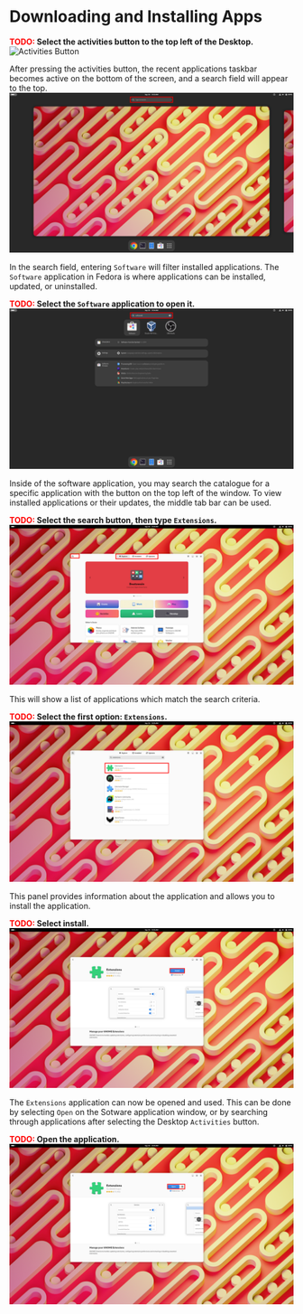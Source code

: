 # Downloading and Installing Apps

**<span style="color: red;">TODO:</span> Select the activities button to the top left of the Desktop.**
![Activities Button](img/01_empty_desktop.png)

After pressing the activities button, the recent applications taskbar becomes active on the bottom of the screen, and a search field will appear to the top.
![Desktop Activities](img/02_searchbar.png) 

In the search field, entering `Software` will filter installed applications. The `Software` application in Fedora is where applications can be installed, updated, or uninstalled. 

**<span style="color: red;">TODO:</span>  Select the `Software` application to open it.**
![Desktop Search](img/03_software_search.png) 

Inside of the software application, you may search the catalogue for a specific application with the button on the top left of the window. To view installed applications or their updates, the middle tab bar can be used. 

**<span style="color: red;">TODO:</span>  Select the search button, then type `Extensions`.** 
![Software Options](img/04_software.png) 

This will show a list of applications which match the search criteria. 

**<span style="color: red;">TODO:</span>  Select the first option: `Extensions`.**
![Find Extensions](img/06_extensions_2.png) 

This panel provides information about the application and allows you to install the application. 

**<span style="color: red;">TODO:</span>  Select install.**
![Install Extensions](img/07_extensions_3.png) 

The `Extensions` application can now be opened and used. This can be done by selecting `Open` on the Sotware application window, or by searching through applications after selecting the Desktop `Activities` button.

**<span style="color: red;">TODO:</span>  Open the application.**
![Open Extensions](img/08_extensions_4.png) 

